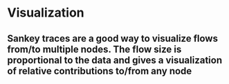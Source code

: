 # Visualization

## Sankey traces are a good way to visualize flows from/to multiple nodes. The flow size is proportional to the data and gives a visualization of relative contributions to/from any node
